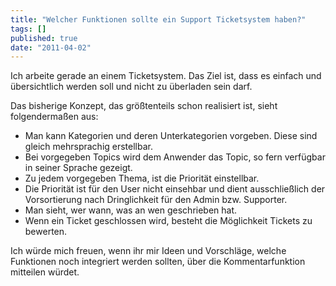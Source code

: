 ```yaml
---
title: "Welcher Funktionen sollte ein Support Ticketsystem haben?"
tags: []
published: true
date: "2011-04-02"
---
```


Ich arbeite gerade an einem Ticketsystem. Das Ziel ist, dass es einfach und übersichtlich werden soll und nicht zu überladen sein darf.

Das bisherige Konzept, das größtenteils schon realisiert ist, sieht folgendermaßen aus:

- Man kann Kategorien und deren Unterkategorien vorgeben. Diese sind gleich mehrsprachig erstellbar.
- Bei vorgegeben Topics wird dem Anwender das Topic, so fern verfügbar in seiner Sprache gezeigt.
- Zu jedem vorgegeben Thema, ist die Priorität einstellbar.
- Die Priorität ist für den User nicht einsehbar und dient ausschließlich der Vorsortierung nach Dringlichkeit für den Admin bzw. Supporter.
- Man sieht, wer wann, was an wen geschrieben hat.
- Wenn ein Ticket geschlossen wird, besteht die Möglichkeit Tickets zu bewerten.

Ich würde mich freuen, wenn ihr mir Ideen und Vorschläge, welche Funktionen noch integriert werden sollten, über die Kommentarfunktion mitteilen würdet.

